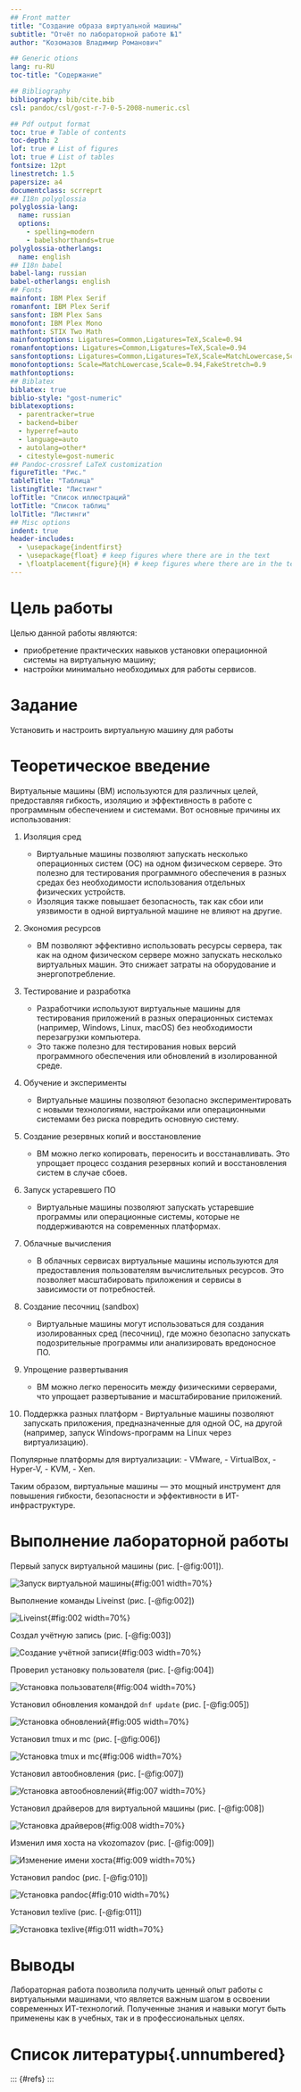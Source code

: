 ```yaml
---
## Front matter
title: "Создание образа виртуальной машины"
subtitle: "Отчёт по лабораторной работе №1"
author: "Козомазов Владимир Романович"

## Generic otions
lang: ru-RU
toc-title: "Содержание"

## Bibliography
bibliography: bib/cite.bib
csl: pandoc/csl/gost-r-7-0-5-2008-numeric.csl

## Pdf output format
toc: true # Table of contents
toc-depth: 2
lof: true # List of figures
lot: true # List of tables
fontsize: 12pt
linestretch: 1.5
papersize: a4
documentclass: scrreprt
## I18n polyglossia
polyglossia-lang:
  name: russian
  options:
	- spelling=modern
	- babelshorthands=true
polyglossia-otherlangs:
  name: english
## I18n babel
babel-lang: russian
babel-otherlangs: english
## Fonts
mainfont: IBM Plex Serif
romanfont: IBM Plex Serif
sansfont: IBM Plex Sans
monofont: IBM Plex Mono
mathfont: STIX Two Math
mainfontoptions: Ligatures=Common,Ligatures=TeX,Scale=0.94
romanfontoptions: Ligatures=Common,Ligatures=TeX,Scale=0.94
sansfontoptions: Ligatures=Common,Ligatures=TeX,Scale=MatchLowercase,Scale=0.94
monofontoptions: Scale=MatchLowercase,Scale=0.94,FakeStretch=0.9
mathfontoptions:
## Biblatex
biblatex: true
biblio-style: "gost-numeric"
biblatexoptions:
  - parentracker=true
  - backend=biber
  - hyperref=auto
  - language=auto
  - autolang=other*
  - citestyle=gost-numeric
## Pandoc-crossref LaTeX customization
figureTitle: "Рис."
tableTitle: "Таблица"
listingTitle: "Листинг"
lofTitle: "Список иллюстраций"
lotTitle: "Список таблиц"
lolTitle: "Листинги"
## Misc options
indent: true
header-includes:
  - \usepackage{indentfirst}
  - \usepackage{float} # keep figures where there are in the text
  - \floatplacement{figure}{H} # keep figures where there are in the text
---
```


# Цель работы

Целью данной работы являются:
  - приобретение практических навыков установки операционной системы на виртуальную машину;
  - настройки минимально необходимых для работы сервисов.

# Задание

Установить и настроить виртуальную машину для работы

# Теоретическое введение

Виртуальные машины (ВМ) используются для различных целей, предоставляя гибкость, изоляцию и эффективность в работе с программным обеспечением и системами. Вот основные причины их использования:

   1. Изоляция сред
      - Виртуальные машины позволяют запускать несколько операционных систем (ОС) на одном физическом сервере. Это полезно для тестирования программного обеспечения в разных средах без необходимости использования отдельных физических устройств.
      - Изоляция также повышает безопасность, так как сбои или уязвимости в одной виртуальной машине не влияют на другие.

   2. Экономия ресурсов
      - ВМ позволяют эффективно использовать ресурсы сервера, так как на одном физическом сервере можно запускать несколько виртуальных машин. Это снижает затраты на оборудование и энергопотребление.

   3. Тестирование и разработка
      - Разработчики используют виртуальные машины для тестирования приложений в разных операционных системах (например, Windows, Linux, macOS) без необходимости перезагрузки компьютера.
      - Это также полезно для тестирования новых версий программного обеспечения или обновлений в изолированной среде.

   4. Обучение и эксперименты
      - Виртуальные машины позволяют безопасно экспериментировать с новыми технологиями, настройками или операционными системами без риска повредить основную систему.

   5. Создание резервных копий и восстановление
      - ВМ можно легко копировать, переносить и восстанавливать. Это упрощает процесс создания резервных копий и восстановления систем в случае сбоев.

   6. Запуск устаревшего ПО
      - Виртуальные машины позволяют запускать устаревшие программы или операционные системы, которые не поддерживаются на современных платформах.

   7. Облачные вычисления
      - В облачных сервисах виртуальные машины используются для предоставления пользователям вычислительных ресурсов. Это позволяет масштабировать приложения и сервисы в зависимости от потребностей.

   8. Создание песочниц (sandbox)
      - Виртуальные машины могут использоваться для создания изолированных сред (песочниц), где можно безопасно запускать подозрительные программы или анализировать вредоносное ПО.

   9. Упрощение развертывания
      - ВМ можно легко переносить между физическими серверами, что упрощает развертывание и масштабирование приложений.

   10. Поддержка разных платформ
      - Виртуальные машины позволяют запускать приложения, предназначенные для одной ОС, на другой (например, запуск Windows-программ на Linux через виртуализацию).

   Популярные платформы для виртуализации:
      - VMware,
      - VirtualBox,
      - Hyper-V,
      - KVM,
      - Xen.

Таким образом, виртуальные машины — это мощный инструмент для повышения гибкости, безопасности и эффективности в ИТ-инфраструктуре.

# Выполнение лабораторной работы

Первый запуск виртуальной машины (рис. [-@fig:001]).

![Запуск виртуальной машины](image/001.png){#fig:001 width=70%}

Выполнение команды Liveinst (рис. [-@fig:002])

![Liveinst](image/002.png){#fig:002 width=70%}

Создал учётную запись (рис. [-@fig:003])

![Создание учётной записи](image/003.png){#fig:003 width=70%}

Проверил установку пользователя (рис. [-@fig:004])

![Установка пользователя](image/004.png){#fig:004 width=70%}

Установил обновления командой `dnf update` (рис. [-@fig:005])

![Установка обновлений](image/005.png){#fig:005 width=70%}

Установил tmux и mc (рис. [-@fig:006])

![Установка tmux и mc](image/006.png){#fig:006 width=70%}

Установил автообновления (рис. [-@fig:007])

![Установка автообновлений](image/007.png){#fig:007 width=70%}

Установил драйверов для виртуальной машины (рис. [-@fig:008])

![Установка драйверов](image/008.png){#fig:008 width=70%}

Изменил имя хоста на vkozomazov (рис. [-@fig:009])

![Изменение имени хоста](image/009.png){#fig:009 width=70%}

Установил pandoc (рис. [-@fig:010])

![Установка pandoc](image/010.png){#fig:010 width=70%}

Установил texlive (рис. [-@fig:011])

![Установка texlive](image/011.png){#fig:011 width=70%}

# Выводы

Лабораторная работа позволила получить ценный опыт работы с виртуальными машинами, что является важным шагом в освоении современных ИТ-технологий. Полученные знания и навыки могут быть применены как в учебных, так и в профессиональных целях.

# Список литературы{.unnumbered}

::: {#refs}
:::
